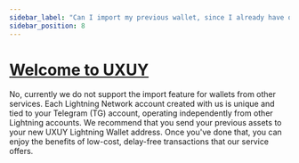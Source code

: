 ```yaml
---
sidebar_label: "Can I import my previous wallet, since I already have one?"
sidebar_position: 8
---
```



# [Welcome to UXUY](https://blog.uxuy.com/about)

No, currently we do not support the import feature for wallets from other services. Each Lightning Network account created with us is unique and tied to your Telegram (TG) account, operating independently from other Lightning accounts. We recommend that you send your previous assets to your new UXUY Lightning Wallet address. Once you've done that, you can enjoy the benefits of low-cost, delay-free transactions that our service offers.